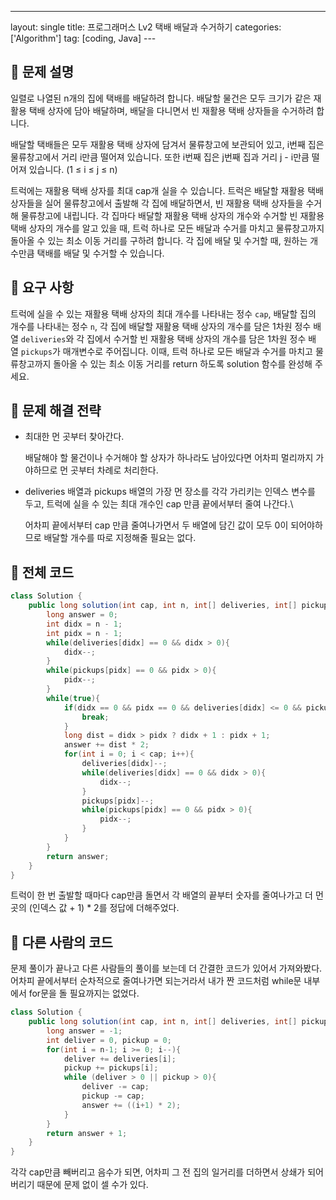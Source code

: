 ---
layout: single
title: 프로그래머스 Lv2 택배 배달과 수거하기
categories: ['Algorithm']
tag: [coding, Java]
---­



## 📘 문제 설명

 일렬로 나열된 n개의 집에 택배를 배달하려 합니다. 배달할 물건은 모두 크기가 같은 재활용 택배 상자에 담아 배달하며, 배달을 다니면서 빈 재활용 택배 상자들을 수거하려 합니다.

 배달할 택배들은 모두 재활용 택배 상자에 담겨서 물류창고에 보관되어 있고, i번째 집은 물류창고에서 거리 i만큼 떨어져 있습니다. 또한 i번째 집은 j번째 집과 거리 j - i만큼 떨어져 있습니다. (1 ≤ i ≤ j ≤ n)

 트럭에는 재활용 택배 상자를 최대 cap개 실을 수 있습니다. 트럭은 배달할 재활용 택배 상자들을 실어 물류창고에서 출발해 각 집에 배달하면서, 빈 재활용 택배 상자들을 수거해 물류창고에 내립니다. 각 집마다 배달할 재활용 택배 상자의 개수와 수거할 빈 재활용 택배 상자의 개수를 알고 있을 때, 트럭 하나로 모든 배달과 수거를 마치고 물류창고까지 돌아올 수 있는 최소 이동 거리를 구하려 합니다. 각 집에 배달 및 수거할 때, 원하는 개수만큼 택배를 배달 및 수거할 수 있습니다.

## 📘 요구 사항

 트럭에 실을 수 있는 재활용 택배 상자의 최대 개수를 나타내는 정수 `cap`, 배달할 집의 개수를 나타내는 정수 `n`, 각 집에 배달할 재활용 택배 상자의 개수를 담은 1차원 정수 배열 `deliveries`와 각 집에서 수거할 빈 재활용 택배 상자의 개수를 담은 1차원 정수 배열 `pickups`가 매개변수로 주어집니다. 이때, 트럭 하나로 모든 배달과 수거를 마치고 물류창고까지 돌아올 수 있는 최소 이동 거리를 return 하도록 solution 함수를 완성해 주세요.

## 📖 문제 해결 전략

- 최대한 먼 곳부터 찾아간다.
    
    배달해야 할 물건이나 수거해야 할 상자가 하나라도 남아있다면 어차피 멀리까지 가야하므로 먼 곳부터 차례로 처리한다.
    
- deliveries 배열과 pickups 배열의 가장 먼 장소를 각각 가리키는 인덱스 변수를 두고, 트럭에 실을 수 있는 최대 개수인 cap 만큼 끝에서부터 줄여 나간다.\
    
    어차피 끝에서부터 cap 만큼 줄여나가면서 두 배열에 담긴 값이 모두 0이 되어야하므로 배달할 개수를 따로 지정해줄 필요는 없다.
    

## 📖 전체 코드

```java
class Solution {
    public long solution(int cap, int n, int[] deliveries, int[] pickups) {
        long answer = 0;
        int didx = n - 1;
        int pidx = n - 1;
        while(deliveries[didx] == 0 && didx > 0){
            didx--;
        }
        while(pickups[pidx] == 0 && pidx > 0){
            pidx--;
        }
        while(true){
            if(didx == 0 && pidx == 0 && deliveries[didx] <= 0 && pickups[pidx] <= 0){
                break;
            }
            long dist = didx > pidx ? didx + 1 : pidx + 1;
            answer += dist * 2;
            for(int i = 0; i < cap; i++){
                deliveries[didx]--;
                while(deliveries[didx] == 0 && didx > 0){
                    didx--;
                }
                pickups[pidx]--;
                while(pickups[pidx] == 0 && pidx > 0){
                    pidx--;
                }
            }
        }
        return answer;
    }
}
```

트럭이 한 번 출발할 때마다 cap만큼 돌면서 각 배열의 끝부터 숫자를 줄여나가고 더 먼 곳의 (인덱스 값 + 1) * 2를 정답에 더해주었다.

## 📖 다른 사람의 코드

 문제 풀이가 끝나고 다른 사람들의 풀이를 보는데 더 간결한 코드가 있어서 가져와봤다. 어차피 끝에서부터 순차적으로 줄여나가면 되는거라서 내가 짠 코드처럼 while문 내부에서 for문을 돌 필요까지는 없었다.

```java
class Solution {
    public long solution(int cap, int n, int[] deliveries, int[] pickups) {
        long answer = -1;
        int deliver = 0, pickup = 0;
        for(int i = n-1; i >= 0; i--){
            deliver += deliveries[i];
            pickup += pickups[i];
            while (deliver > 0 || pickup > 0){
                deliver -= cap;
                pickup -= cap;
                answer += ((i+1) * 2);
            }
        }
        return answer + 1;
    }
}
```

각각  cap만큼 빼버리고 음수가 되면, 어차피 그 전 집의 일거리를 더하면서 상쇄가 되어버리기 때문에 문제 없이 셀 수가 있다.